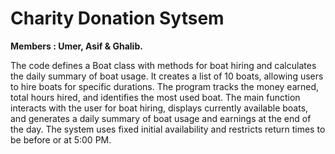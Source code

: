 # Charity Donation Sytsem 
**Members : Umer, Asif & Ghalib.**

The code defines a Boat class with methods for boat hiring and calculates the daily summary of boat usage. It creates a list of 10 boats, allowing users to hire boats for specific durations. The program tracks the money earned, total hours hired, and identifies the most used boat. The main function interacts with the user for boat hiring, displays currently available boats, and generates a daily summary of boat usage and earnings at the end of the day. The system uses fixed initial availability and restricts return times to be before or at 5:00 PM.
